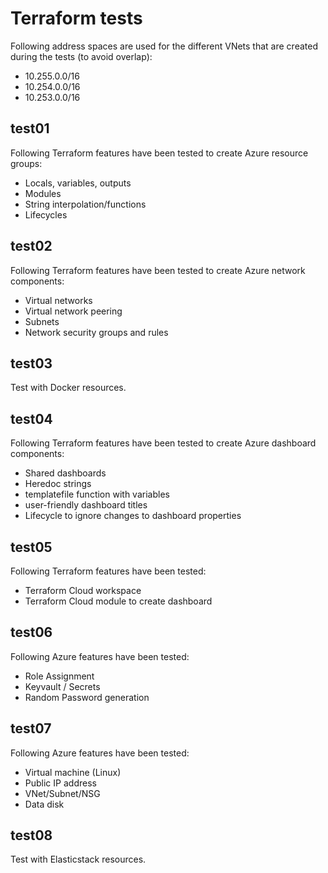 # Terraform tests
Following address spaces are used for the different VNets that are created during the tests (to avoid overlap):
- 10.255.0.0/16
- 10.254.0.0/16
- 10.253.0.0/16
## test01
Following Terraform features have been tested to create Azure resource groups:
- Locals, variables, outputs
- Modules
- String interpolation/functions
- Lifecycles
## test02
Following Terraform features have been tested to create Azure network components:
- Virtual networks
- Virtual network peering
- Subnets
- Network security groups and rules
## test03
Test with Docker resources.
## test04
Following Terraform features have been tested to create Azure dashboard components:
- Shared dashboards
- Heredoc strings
- templatefile function with variables
- user-friendly dashboard titles
- Lifecycle to ignore changes to dashboard properties
## test05
Following Terraform features have been tested:
- Terraform Cloud workspace
- Terraform Cloud module to create dashboard
## test06
Following Azure features have been tested:
- Role Assignment
- Keyvault / Secrets
- Random Password generation
## test07
Following Azure features have been tested:
- Virtual machine (Linux)
- Public IP address
- VNet/Subnet/NSG
- Data disk
## test08
Test with Elasticstack resources.
